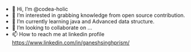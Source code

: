 - 👋 Hi, I’m @codea-holic
- 👀 I’m interested in grabbing knowledge from open source contribution.
- 🌱 I’m currently learning java and Advanced data structure.
- 💞️ I’m looking to collaborate on ...
- 📫 How to reach me at linkedin profile https://www.linkedin.com/in/ganeshsinghprism/

<!---
codea-holic/codea-holic is a ✨ special ✨ repository because its `README.md` (this file) appears on your GitHub profile.
You can click the Preview link to take a look at your changes.
--->
